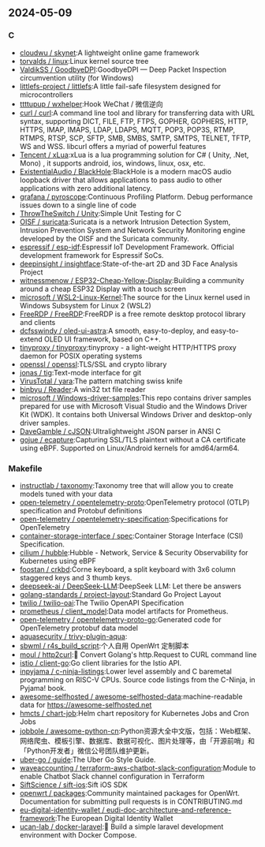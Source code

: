 ## 2024-05-09

### C

* [cloudwu / skynet](https://github.com/cloudwu/skynet):A lightweight online game framework
* [torvalds / linux](https://github.com/torvalds/linux):Linux kernel source tree
* [ValdikSS / GoodbyeDPI](https://github.com/ValdikSS/GoodbyeDPI):GoodbyeDPI — Deep Packet Inspection circumvention utility (for Windows)
* [littlefs-project / littlefs](https://github.com/littlefs-project/littlefs):A little fail-safe filesystem designed for microcontrollers
* [ttttupup / wxhelper](https://github.com/ttttupup/wxhelper):Hook WeChat / 微信逆向
* [curl / curl](https://github.com/curl/curl):A command line tool and library for transferring data with URL syntax, supporting DICT, FILE, FTP, FTPS, GOPHER, GOPHERS, HTTP, HTTPS, IMAP, IMAPS, LDAP, LDAPS, MQTT, POP3, POP3S, RTMP, RTMPS, RTSP, SCP, SFTP, SMB, SMBS, SMTP, SMTPS, TELNET, TFTP, WS and WSS. libcurl offers a myriad of powerful features
* [Tencent / xLua](https://github.com/Tencent/xLua):xLua is a lua programming solution for C# ( Unity, .Net, Mono) , it supports android, ios, windows, linux, osx, etc.
* [ExistentialAudio / BlackHole](https://github.com/ExistentialAudio/BlackHole):BlackHole is a modern macOS audio loopback driver that allows applications to pass audio to other applications with zero additional latency.
* [grafana / pyroscope](https://github.com/grafana/pyroscope):Continuous Profiling Platform. Debug performance issues down to a single line of code
* [ThrowTheSwitch / Unity](https://github.com/ThrowTheSwitch/Unity):Simple Unit Testing for C
* [OISF / suricata](https://github.com/OISF/suricata):Suricata is a network Intrusion Detection System, Intrusion Prevention System and Network Security Monitoring engine developed by the OISF and the Suricata community.
* [espressif / esp-idf](https://github.com/espressif/esp-idf):Espressif IoT Development Framework. Official development framework for Espressif SoCs.
* [deepinsight / insightface](https://github.com/deepinsight/insightface):State-of-the-art 2D and 3D Face Analysis Project
* [witnessmenow / ESP32-Cheap-Yellow-Display](https://github.com/witnessmenow/ESP32-Cheap-Yellow-Display):Building a community around a cheap ESP32 Display with a touch screen
* [microsoft / WSL2-Linux-Kernel](https://github.com/microsoft/WSL2-Linux-Kernel):The source for the Linux kernel used in Windows Subsystem for Linux 2 (WSL2)
* [FreeRDP / FreeRDP](https://github.com/FreeRDP/FreeRDP):FreeRDP is a free remote desktop protocol library and clients
* [dcfsswindy / oled-ui-astra](https://github.com/dcfsswindy/oled-ui-astra):A smooth, easy-to-deploy, and easy-to-extend OLED UI framework, based on C++.
* [tinyproxy / tinyproxy](https://github.com/tinyproxy/tinyproxy):tinyproxy - a light-weight HTTP/HTTPS proxy daemon for POSIX operating systems
* [openssl / openssl](https://github.com/openssl/openssl):TLS/SSL and crypto library
* [jonas / tig](https://github.com/jonas/tig):Text-mode interface for git
* [VirusTotal / yara](https://github.com/VirusTotal/yara):The pattern matching swiss knife
* [binbyu / Reader](https://github.com/binbyu/Reader):A win32 txt file reader
* [microsoft / Windows-driver-samples](https://github.com/microsoft/Windows-driver-samples):This repo contains driver samples prepared for use with Microsoft Visual Studio and the Windows Driver Kit (WDK). It contains both Universal Windows Driver and desktop-only driver samples.
* [DaveGamble / cJSON](https://github.com/DaveGamble/cJSON):Ultralightweight JSON parser in ANSI C
* [gojue / ecapture](https://github.com/gojue/ecapture):Capturing SSL/TLS plaintext without a CA certificate using eBPF. Supported on Linux/Android kernels for amd64/arm64.

### Makefile

* [instructlab / taxonomy](https://github.com/instructlab/taxonomy):Taxonomy tree that will allow you to create models tuned with your data
* [open-telemetry / opentelemetry-proto](https://github.com/open-telemetry/opentelemetry-proto):OpenTelemetry protocol (OTLP) specification and Protobuf definitions
* [open-telemetry / opentelemetry-specification](https://github.com/open-telemetry/opentelemetry-specification):Specifications for OpenTelemetry
* [container-storage-interface / spec](https://github.com/container-storage-interface/spec):Container Storage Interface (CSI) Specification.
* [cilium / hubble](https://github.com/cilium/hubble):Hubble - Network, Service & Security Observability for Kubernetes using eBPF
* [foostan / crkbd](https://github.com/foostan/crkbd):Corne keyboard, a split keyboard with 3x6 column staggered keys and 3 thumb keys.
* [deepseek-ai / DeepSeek-LLM](https://github.com/deepseek-ai/DeepSeek-LLM):DeepSeek LLM: Let there be answers
* [golang-standards / project-layout](https://github.com/golang-standards/project-layout):Standard Go Project Layout
* [twilio / twilio-oai](https://github.com/twilio/twilio-oai):The Twilio OpenAPI Specification
* [prometheus / client_model](https://github.com/prometheus/client_model):Data model artifacts for Prometheus.
* [open-telemetry / opentelemetry-proto-go](https://github.com/open-telemetry/opentelemetry-proto-go):Generated code for OpenTelemetry protobuf data model
* [aquasecurity / trivy-plugin-aqua](https://github.com/aquasecurity/trivy-plugin-aqua):
* [sbwml / r4s_build_script](https://github.com/sbwml/r4s_build_script):个人自用 OpenWrt 定制脚本
* [moul / http2curl](https://github.com/moul/http2curl):📐 Convert Golang's http.Request to CURL command line
* [istio / client-go](https://github.com/istio/client-go):Go client libraries for the Istio API.
* [inpyjama / c-ninja-listings](https://github.com/inpyjama/c-ninja-listings):Lower level assembly and C baremetal programming on RISC-V CPUs. Source code listings from the C-Ninja, in Pyjama! book.
* [awesome-selfhosted / awesome-selfhosted-data](https://github.com/awesome-selfhosted/awesome-selfhosted-data):machine-readable data for https://awesome-selfhosted.net
* [hmcts / chart-job](https://github.com/hmcts/chart-job):Helm chart repository for Kubernetes Jobs and Cron Jobs
* [jobbole / awesome-python-cn](https://github.com/jobbole/awesome-python-cn):Python资源大全中文版，包括：Web框架、网络爬虫、模板引擎、数据库、数据可视化、图片处理等，由「开源前哨」和「Python开发者」微信公号团队维护更新。
* [uber-go / guide](https://github.com/uber-go/guide):The Uber Go Style Guide.
* [waveaccounting / terraform-aws-chatbot-slack-configuration](https://github.com/waveaccounting/terraform-aws-chatbot-slack-configuration):Module to enable Chatbot Slack channel configuration in Terraform
* [SiftScience / sift-ios](https://github.com/SiftScience/sift-ios):Sift iOS SDK
* [openwrt / packages](https://github.com/openwrt/packages):Community maintained packages for OpenWrt. Documentation for submitting pull requests is in CONTRIBUTING.md
* [eu-digital-identity-wallet / eudi-doc-architecture-and-reference-framework](https://github.com/eu-digital-identity-wallet/eudi-doc-architecture-and-reference-framework):The European Digital Identity Wallet
* [ucan-lab / docker-laravel](https://github.com/ucan-lab/docker-laravel):🐳 Build a simple laravel development environment with Docker Compose.

